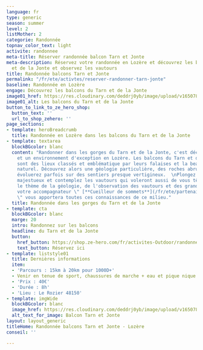 ```yaml
---
language: fr
type: generic
season: summer
level: 2
listMother: 2
categorie: Randonnée
topnav_color_text: light
activite: randonnee
meta-title: Réserver randonnée balcon Tarn et Jonte
meta-description: Réservez votre randonnée en Lozère et découvrez les balcons du Tarn
  et de la Jonte et observez les vautours
title: Randonnée balcons Tarn et Jonte
permalink: "/fr/ete/activtes/reserver-randonner-tarn-jonte"
baseline: Randonnée en Lozère
engage: Découvrez les balcons du Tarn et de la Jonte
image01_href: https://res.cloudinary.com/deddrj0yb/image/upload/v1650782614/website/Partenaires/Cueilleur%20de%20sommet/Entre_Tarn_et_Jonte_2.jpg
image01_alt: Les balcons du Tarn et de la Jonte
button_to_link_to_ze_hero_shop:
  button_text: ''
  url_to_shop_zehero: ''
page_sections:
- template: heroBreadcrumb
  title: Randonnée en Lozère dans les balcons du Tarn et de la Jonte
- template: textarea
  blockBGcolor: blanc
  content: "Randonner dans les gorges du Tarn et de la Jonte, c'est découvrir un lieu
    et un environnement d'exception en Lozère. Les balcons du Tarn et de la Jonte
    sont des lieux classés et emblématique par leurs falaises et la beauté du spectacle
    naturel. Découvrez alors une géologie particulière, des roches abruptes. Vous
    évoluerez parfois sur des sentiers presque vertigineux.  \nPlongez dans un décors
    majestueux et contemplez les vautours qui voleront aussi de vous tête.\n\nSous
    le thème de la géologie, de l'observation des vautours et des grands panoramas,
    votre accompagnateur \" [**Cueilleur de sommets**](/fr/ete/partenaires/clement-sivera)
    \" vous apportera toutes ces connaissances de ce milieu."
  title: Randonnée dans les gorges du Tarn et de la Jonte
- template: cta
  blockBGcolor: blanc
  marge: 20
  intro: Randonnez sur les balcons
  headline: du Tarn et de la Jonte
  button:
    href_button: https://shop.ze-hero.com/fr/activites-Outdoor/randonnee/17516-randonnee-journee-vautour-et-balcons-du-tarn-et-de-la-jonte-lozere-cueilleur-de-sommets-ceuilleur-de-sommets
    text_button: Réservez ici
- template: liststyle01
  title: Dernières informations
  item:
  - 'Parcours : 15km à 20km pour 1000D+'
  - Venir en tenue de sport, chaussures de marche + eau et pique nique
  - 'Prix : 40€'
  - 'Durée : 8h'
  - 'Lieu : Le Rozier 48150'
- template: imgWide
  blockBGcolor: blanc
  image_href: https://res.cloudinary.com/deddrj0yb/image/upload/v1650782614/website/Partenaires/Cueilleur%20de%20sommet/Entre_Tarn_et_Jonte_2.jpg
  alt_text_for_image: Balcon Tarn et Jonte
layout: layout_generic
titleHome: Randonnée balcons Tarn et Jonte - Lozère
conseil: ''

---
```


